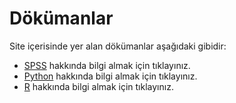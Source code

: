 # Dökümanlar

Site içerisinde yer alan dökümanlar aşağıdaki gibidir:

- [SPSS](spss/index.md) hakkında bilgi almak için tıklayınız.
- [Python](python/index.md) hakkında bilgi almak için tıklayınız.
- [R](r/index.md) hakkında bilgi almak için tıklayınız.
